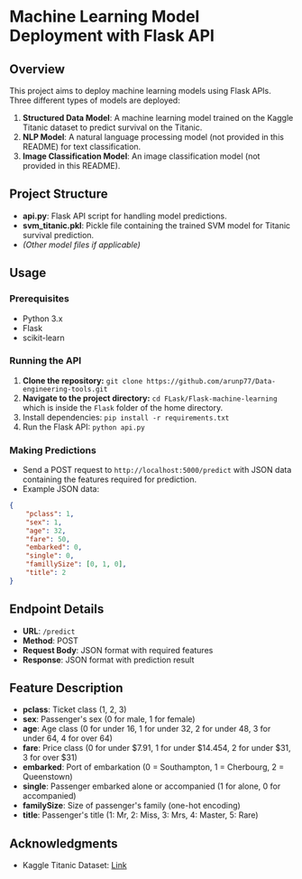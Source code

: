 # Machine Learning Model Deployment with Flask API

## Overview
This project aims to deploy machine learning models using Flask APIs. Three different types of models are deployed:

1. **Structured Data Model**: A machine learning model trained on the Kaggle Titanic dataset to predict survival on the Titanic.
2. **NLP Model**: A natural language processing model (not provided in this README) for text classification.
3. **Image Classification Model**: An image classification model (not provided in this README).

## Project Structure
- **api.py**: Flask API script for handling model predictions.
- **svm_titanic.pkl**: Pickle file containing the trained SVM model for Titanic survival prediction.
- *(Other model files if applicable)*

## Usage
### Prerequisites
- Python 3.x
- Flask
- scikit-learn

### Running the API
1. **Clone the repository:** `git clone https://github.com/arunp77/Data-engineering-tools.git`
2. **Navigate to the project directory:** `cd FLask/Flask-machine-learning` which is inside the `Flask` folder of the home directory.
3. Install dependencies: `pip install -r requirements.txt`
4. Run the Flask API: `python api.py`

### Making Predictions
- Send a POST request to `http://localhost:5000/predict` with JSON data containing the features required for prediction.
- Example JSON data:
```json
{
    "pclass": 1,
    "sex": 1,
    "age": 32,
    "fare": 50,
    "embarked": 0,
    "single": 0,
    "famillySize": [0, 1, 0],
    "title": 2
}
```

## Endpoint Details
- **URL**: `/predict`
- **Method**: POST
- **Request Body**: JSON format with required features
- **Response**: JSON format with prediction result

## Feature Description
- **pclass**: Ticket class (1, 2, 3)
- **sex**: Passenger's sex (0 for male, 1 for female)
- **age**: Age class (0 for under 16, 1 for under 32, 2 for under 48, 3 for under 64, 4 for over 64)
- **fare**: Price class (0 for under $7.91, 1 for under $14.454, 2 for under $31, 3 for over $31)
- **embarked**: Port of embarkation (0 = Southampton, 1 = Cherbourg, 2 = Queenstown)
- **single**: Passenger embarked alone or accompanied (1 for alone, 0 for accompanied)
- **familySize**: Size of passenger's family (one-hot encoding)
- **title**: Passenger's title (1: Mr, 2: Miss, 3: Mrs, 4: Master, 5: Rare)

## Acknowledgments
- Kaggle Titanic Dataset: [Link](https://www.kaggle.com/c/titanic)
